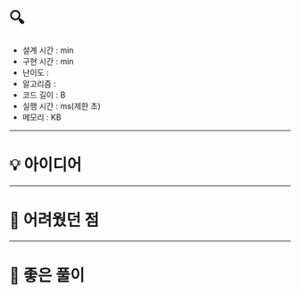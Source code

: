 # 🔍 
- 설계 시간 : min
- 구현 시간 : min
- 난이도 : 
- 알고리즘 : 
- 코드 길이 : B
- 실행 시간 : ms(제한 초)
- 메모리 : KB

------------------------------

# 💡 아이디어



------------------------------

# 🧠 어려웠던 점



------------------------------

# 🧐 좋은 풀이

